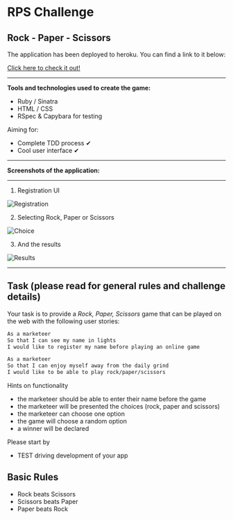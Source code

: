 # RPS Challenge #

**Rock - Paper - Scissors**
-------

The application has been deployed to heroku. You can find a link to it below:

[Click here to check it out!](https://rpschallenge.herokuapp.com/)

-------
**Tools and technologies used to create the game:**

* Ruby / Sinatra
* HTML / CSS
* RSpec & Capybara for testing

Aiming for:

* Complete TDD process ✔
* Cool user interface ✔

-----
**Screenshots of the application:**

-----

1. Registration UI

![Registration](readme_images/ui.png)

2. Selecting Rock, Paper or Scissors

![Choice](readme_images/user_choice.png)

3. And the results

![Results](readme_images/results.png)

-----
Task (please read for general rules and challenge details)
-----

Your task is to provide a _Rock, Paper, Scissors_ game that can be played on the web with the following user stories:

```sh
As a marketeer
So that I can see my name in lights
I would like to register my name before playing an online game

As a marketeer
So that I can enjoy myself away from the daily grind
I would like to be able to play rock/paper/scissors
```

Hints on functionality

- the marketeer should be able to enter their name before the game
- the marketeer will be presented the choices (rock, paper and scissors)
- the marketeer can choose one option
- the game will choose a random option
- a winner will be declared


Please start by

* TEST driving development of your app

## Basic Rules

- Rock beats Scissors
- Scissors beats Paper
- Paper beats Rock